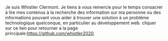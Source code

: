 Je suis Whistler Clermont. Je tiens à vous remercie pour le temps consacrer à lire mes contenus à la recherche des information sur ma personne ou des informations pouvant vous aider à trouver une solution à un problème technologique quelconque, en particulier au développement web. cliquer sur ce lien pour retourner a la page principale:https://github.com/whistler2020.
